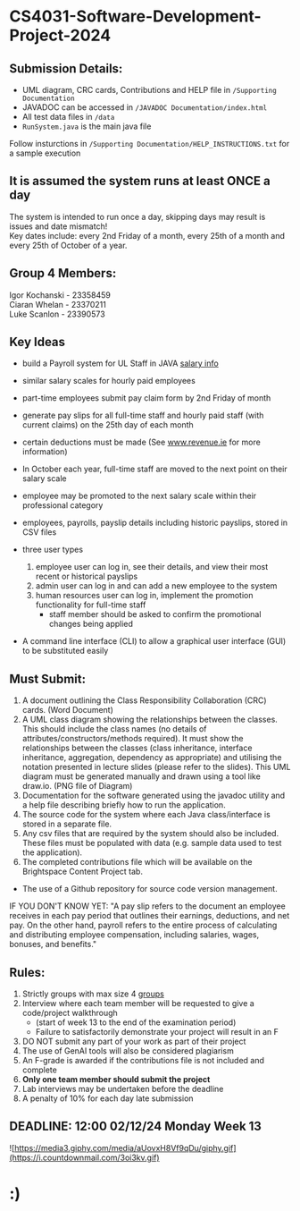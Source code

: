 # CS4031-Software-Development-Project-2024

## Submission Details:
- UML diagram, CRC cards, Contributions and HELP file in `/Supporting Documentation`
- JAVADOC can be accessed in `/JAVADOC Documentation/index.html`
- All test data files in `/data`
- `RunSystem.java` is the main java file
  
Follow insturctions in `/Supporting Documentation/HELP_INSTRUCTIONS.txt` for a sample execution  

## It is assumed the system runs at least ONCE a day
The system is intended to run once a day, skipping days may result is issues and date mismatch!  
Key dates include: every 2nd Friday of a month, every 25th of a month and every 25th of October of a year.
  
## Group 4 Members:
Igor Kochanski - 23358459  
Ciaran Whelan - 23370211  
Luke Scanlon - 23390573  

## Key Ideas

- build a Payroll system for UL Staff in JAVA [salary info](https://www.ul.ie/hr/current-staff/pay-benefits/salary-information)
- similar salary scales for hourly paid employees
  
- part-time employees submit pay claim form by 2nd Friday of month
- generate pay slips for all full-time staff and hourly paid staff (with current claims) on the 25th day of each month

- certain deductions must be made (See www.revenue.ie for more information)
  
- In October each year, full-time staff are moved to the next point on their salary scale
- employee may be promoted to the next salary scale within their professional category

- employees, payrolls, payslip details including historic payslips, stored in CSV files

- three user types
  1. employee user can log in, see their details, and view their most recent or historical payslips
  2. admin user can log in and can add a new employee to the system
  3. human resources user can log in, implement the promotion functionality for full-time staff
     - staff member should be asked to confirm the promotional changes being applied
       
- A command line interface (CLI) to allow a graphical user interface (GUI) to be substituted easily

## Must Submit:

1. A document outlining the Class Responsibility Collaboration (CRC) cards. (Word Document)
2. A UML class diagram showing the relationships between the classes. This should include the class names (no details of attributes/constructors/methods required). It must show the relationships between the classes (class inheritance, interface inheritance, aggregation, dependency as appropriate) and utilising the notation presented in lecture slides (please refer to the slides). This UML diagram must be generated manually and drawn using a tool like draw.io. (PNG file of Diagram)
3. Documentation for the software generated using the javadoc utility and a help file describing briefly how to run the application.
4. The source code for the system where each Java class/interface is stored in a separate file.
5. Any csv files that are required by the system should also be included. These files must be populated with data (e.g. sample data used to test the application).
6. The completed contributions file which will be available on the Brightspace Content Project tab.
   
- The use of a Github repository for source code version management.

IF YOU DON'T KNOW YET:
"A pay slip refers to the document an employee receives in each pay period that outlines their earnings, deductions, and net pay. On the other hand, payroll refers to the entire process of calculating and distributing employee compensation, including salaries, wages, bonuses, and benefits."

## Rules:

1. Strictly groups with max size 4 [groups](https://ulcampus-my.sharepoint.com/:x:/g/personal/michael_english_ul_ie/ES72TCVV7FZKnjaEl0boYqcBprC5rJiORFkOz4JYiHMeoA?e=5789Qa)
2. Interview where each team member will be requested to give a code/project walkthrough
    - (start of week 13 to the end of the examination period)
    - Failure to satisfactorily demonstrate your project will result in an F 
3. DO NOT submit any part of your work as part of their project
4. The use of GenAI tools will also be considered plagiarism
5. An F-grade is awarded if the contributions file is not included and complete
6. **Only one team member should submit the project**
7. Lab interviews may be undertaken before the deadline
8. A penalty of 10% for each day late submission

## DEADLINE: 12:00 02/12/24 Monday Week 13
![https://media3.giphy.com/media/aUovxH8Vf9qDu/giphy.gif](https://i.countdownmail.com/3oi3kv.gif)

# :)


